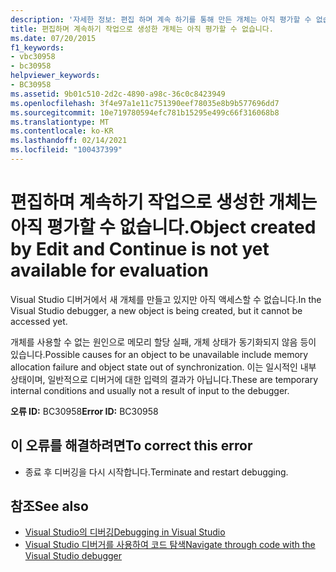 ```yaml
---
description: '자세한 정보: 편집 하며 계속 하기를 통해 만든 개체는 아직 평가할 수 없습니다.'
title: 편집하며 계속하기 작업으로 생성한 개체는 아직 평가할 수 없습니다.
ms.date: 07/20/2015
f1_keywords:
- vbc30958
- bc30958
helpviewer_keywords:
- BC30958
ms.assetid: 9b01c510-2d2c-4890-a98c-36c0c8423949
ms.openlocfilehash: 3f4e97a1e11c751390eef78035e8b9b577696dd7
ms.sourcegitcommit: 10e719780594efc781b15295e499c66f316068b8
ms.translationtype: MT
ms.contentlocale: ko-KR
ms.lasthandoff: 02/14/2021
ms.locfileid: "100437399"
---
```

# <a name="object-created-by-edit-and-continue-is-not-yet-available-for-evaluation"></a><span data-ttu-id="ed52d-103">편집하며 계속하기 작업으로 생성한 개체는 아직 평가할 수 없습니다.</span><span class="sxs-lookup"><span data-stu-id="ed52d-103">Object created by Edit and Continue is not yet available for evaluation</span></span>

<span data-ttu-id="ed52d-104">Visual Studio 디버거에서 새 개체를 만들고 있지만 아직 액세스할 수 없습니다.</span><span class="sxs-lookup"><span data-stu-id="ed52d-104">In the Visual Studio debugger, a new object is being created, but it cannot be accessed yet.</span></span>  
  
 <span data-ttu-id="ed52d-105">개체를 사용할 수 없는 원인으로 메모리 할당 실패, 개체 상태가 동기화되지 않음 등이 있습니다.</span><span class="sxs-lookup"><span data-stu-id="ed52d-105">Possible causes for an object to be unavailable include memory allocation failure and object state out of synchronization.</span></span> <span data-ttu-id="ed52d-106">이는 일시적인 내부 상태이며, 일반적으로 디버거에 대한 입력의 결과가 아닙니다.</span><span class="sxs-lookup"><span data-stu-id="ed52d-106">These are temporary internal conditions and usually not a result of input to the debugger.</span></span>  
  
 <span data-ttu-id="ed52d-107">**오류 ID:** BC30958</span><span class="sxs-lookup"><span data-stu-id="ed52d-107">**Error ID:** BC30958</span></span>  
  
## <a name="to-correct-this-error"></a><span data-ttu-id="ed52d-108">이 오류를 해결하려면</span><span class="sxs-lookup"><span data-stu-id="ed52d-108">To correct this error</span></span>  
  
- <span data-ttu-id="ed52d-109">종료 후 디버깅을 다시 시작합니다.</span><span class="sxs-lookup"><span data-stu-id="ed52d-109">Terminate and restart debugging.</span></span>  
  
## <a name="see-also"></a><span data-ttu-id="ed52d-110">참조</span><span class="sxs-lookup"><span data-stu-id="ed52d-110">See also</span></span>

- [<span data-ttu-id="ed52d-111">Visual Studio의 디버깅</span><span class="sxs-lookup"><span data-stu-id="ed52d-111">Debugging in Visual Studio</span></span>](/visualstudio/debugger/debugger-feature-tour)
- [<span data-ttu-id="ed52d-112">Visual Studio 디버거를 사용하여 코드 탐색</span><span class="sxs-lookup"><span data-stu-id="ed52d-112">Navigate through code with the Visual Studio debugger</span></span>](/visualstudio/debugger/navigating-through-code-with-the-debugger)
